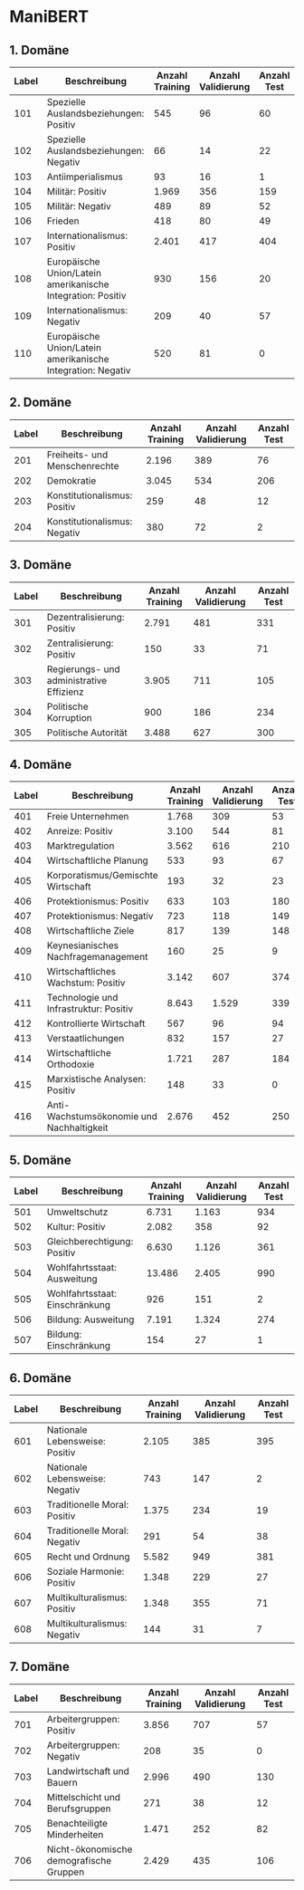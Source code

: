 # ManiBERT

## 1. Domäne

|     Label    |     Beschreibung                                                     |     Anzahl   Training    |     Anzahl   Validierung    |     Anzahl   Test    |
|--------------|----------------------------------------------------------------------|--------------------------|-----------------------------|----------------------|
|     101      |     Spezielle   Auslandsbeziehungen: Positiv                         |     545                  |     96                      |     60               |
|     102      |     Spezielle   Auslandsbeziehungen: Negativ                         |     66                   |     14                      |     22               |
|     103      |     Antiimperialismus                                                |     93                   |     16                      |     1                |
|     104      |     Militär:   Positiv                                               |     1.969                |     356                     |     159              |
|     105      |     Militär:   Negativ                                               |     489                  |     89                      |     52               |
|     106      |     Frieden                                                          |     418                  |     80                      |     49               |
|     107      |     Internationalismus:   Positiv                                    |     2.401                |     417                     |     404              |
|     108      |     Europäische   Union/Latein amerikanische Integration: Positiv    |     930                  |     156                     |     20               |
|     109      |     Internationalismus:   Negativ                                    |     209                  |     40                      |     57               |
|     110      |     Europäische   Union/Latein amerikanische Integration: Negativ    |     520                  |     81                      |     0                |

## 2. Domäne

|     Label    |     Beschreibung                       |     Anzahl   Training    |     Anzahl   Validierung    |     Anzahl   Test    |
|--------------|----------------------------------------|--------------------------|-----------------------------|----------------------|
|     201      |     Freiheits- und   Menschenrechte    |     2.196                |     389                     |     76               |
|     202      |     Demokratie                         |     3.045                |     534                     |     206              |
|     203      |     Konstitutionalismus:   Positiv     |     259                  |     48                      |     12               |
|     204      |     Konstitutionalismus:   Negativ     |     380                  |     72                      |     2                |

## 3. Domäne

|     Label    |     Beschreibung                                  |     Anzahl   Training    |     Anzahl   Validierung    |     Anzahl   Test    |
|--------------|---------------------------------------------------|--------------------------|-----------------------------|----------------------|
|     301      |     Dezentralisierung:   Positiv                  |     2.791                |     481                     |     331              |
|     302      |     Zentralisierung:   Positiv                    |     150                  |     33                      |     71               |
|     303      |     Regierungs- und   administrative Effizienz    |     3.905                |     711                     |     105              |
|     304      |     Politische   Korruption                       |     900                  |     186                     |     234              |
|     305      |     Politische Autorität                          |     3.488                |     627                     |     300              |

## 4. Domäne

|     Label    |     Beschreibung                                   |     Anzahl   Training    |     Anzahl   Validierung    |     Anzahl   Test    |
|--------------|----------------------------------------------------|--------------------------|-----------------------------|----------------------|
|     401      |     Freie   Unternehmen                            |     1.768                |     309                     |     53               |
|     402      |     Anreize:   Positiv                             |     3.100                |     544                     |     81               |
|     403      |     Marktregulation                                |     3.562                |     616                     |     210              |
|     404      |     Wirtschaftliche   Planung                      |     533                  |     93                      |     67               |
|     405      |     Korporatismus/Gemischte   Wirtschaft           |     193                  |     32                      |     23               |
|     406      |     Protektionismus:   Positiv                     |     633                  |     103                     |     180              |
|     407      |     Protektionismus:   Negativ                     |     723                  |     118                     |     149              |
|     408      |     Wirtschaftliche   Ziele                        |     817                  |     139                     |     148              |
|     409      |     Keynesianisches   Nachfragemanagement          |     160                  |     25                      |     9                |
|     410      |     Wirtschaftliches   Wachstum: Positiv           |     3.142                |     607                     |     374              |
|     411      |     Technologie und   Infrastruktur: Positiv       |     8.643                |     1.529                   |     339              |
|     412      |     Kontrollierte   Wirtschaft                     |     567                  |     96                      |     94               |
|     413      |     Verstaatlichungen                              |     832                  |     157                     |     27               |
|     414      |     Wirtschaftliche   Orthodoxie                   |     1.721                |     287                     |     184              |
|     415      |     Marxistische   Analysen: Positiv               |     148                  |     33                      |     0                |
|     416      |     Anti-Wachstumsökonomie   und Nachhaltigkeit    |     2.676                |     452                     |     250              |

## 5. Domäne

|     Label    |     Beschreibung                        |     Anzahl   Training    |     Anzahl   Validierung    |     Anzahl   Test    |
|--------------|-----------------------------------------|--------------------------|-----------------------------|----------------------|
|     501      |     Umweltschutz                        |     6.731                |     1.163                   |     934              |
|     502      |     Kultur:   Positiv                   |     2.082                |     358                     |     92               |
|     503      |     Gleichberechtigung:   Positiv       |     6.630                |     1.126                   |     361              |
|     504      |     Wohlfahrtsstaat:   Ausweitung       |     13.486               |     2.405                   |     990              |
|     505      |     Wohlfahrtsstaat:   Einschränkung    |     926                  |     151                     |     2                |
|     506      |     Bildung:   Ausweitung               |     7.191                |     1.324                   |     274              |
|     507      |     Bildung: Einschränkung              |     154                  |     27                      |     1                |

## 6. Domäne

|     Label    |     Beschreibung                        |     Anzahl   Training    |     Anzahl   Validierung    |     Anzahl   Test    |
|--------------|-----------------------------------------|--------------------------|-----------------------------|----------------------|
|     601      |     Nationale   Lebensweise: Positiv    |     2.105                |     385                     |     395              |
|     602      |     Nationale   Lebensweise: Negativ    |     743                  |     147                     |     2                |
|     603      |     Traditionelle   Moral: Positiv      |     1.375                |     234                     |     19               |
|     604      |     Traditionelle   Moral: Negativ      |     291                  |     54                      |     38               |
|     605      |     Recht und Ordnung                   |     5.582                |     949                     |     381              |
|     606      |     Soziale   Harmonie: Positiv         |     1.348                |     229                     |     27               |
|     607      |     Multikulturalismus:   Positiv       |     1.348                |     355                     |     71               |
|     608      |     Multikulturalismus:   Negativ       |     144                  |     31                      |     7                |

## 7. Domäne

|     Label    |     Beschreibung                                 |     Anzahl   Training    |     Anzahl   Validierung    |     Anzahl   Test    |
|--------------|--------------------------------------------------|--------------------------|-----------------------------|----------------------|
|     701      |     Arbeitergruppen:   Positiv                   |     3.856                |     707                     |     57               |
|     702      |     Arbeitergruppen:   Negativ                   |     208                  |     35                      |     0                |
|     703      |     Landwirtschaft   und Bauern                  |     2.996                |     490                     |     130              |
|     704      |     Mittelschicht   und Berufsgruppen            |     271                  |     38                      |     12               |
|     705      |     Benachteiligte   Minderheiten                |     1.471                |     252                     |     82               |
|     706      |     Nicht-ökonomische   demografische Gruppen    |     2.429                |     435                     |     106              |

